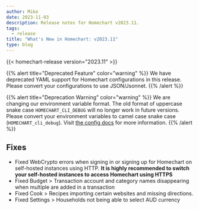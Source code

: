 ```yaml
---
author: Mike
date: 2023-11-03
description: Release notes for Homechart v2023.11.
tags:
  - release
title: "What's New in Homechart: v2023.11"
type: blog
---
```


{{< homechart-release version="2023.11" >}}

{{% alert title="Deprecated Feature" color="warning" %}}
We have deprecated YAML support for Homechart configurations in this release.  Please convert your configurations to use JSON/Jsonnet.
{{% /alert %}}

{{% alert title="Deprecation Warning" color="warning" %}}
We are changing our environment variable format.  The old format of uppercase snake case `HOMECHART_CLI_DEBUG` will no longer work in future versions.  Please convert your environment variables to camel case snake case (`HOMECHART_cli_debug`).  Visit [the config docs](../../docs/references/config) for more information.
{{% /alert %}}

## Fixes

- Fixed WebCrypto errors when signing in or signing up for Homechart on self-hosted instances using HTTP.  **It is highly recommended to switch your self-hosted instances to access Homechart using HTTPS**
- Fixed Budget > Transaction account and category names disappearing when multiple are added in a transaction
- Fixed Cook > Recipes importing certain websites and missing directions.
- Fixed Settings > Households not being able to select AUD currency
